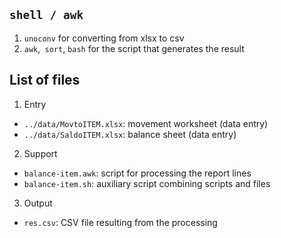 ## `shell / awk`

1. `unoconv` for converting from xlsx to csv
2. `awk`,` sort`, `bash` for the script that generates the result

## List of files

1. Entry

- `../data/MovtoITEM.xlsx`: movement worksheet (data entry)
- `../data/SaldoITEM.xlsx`: balance sheet (data entry)

2. Support

- `balance-item.awk`: script for processing the report lines
- `balance-item.sh`: auxiliary script combining scripts and files

3. Output

- `res.csv`: CSV file resulting from the processing 
